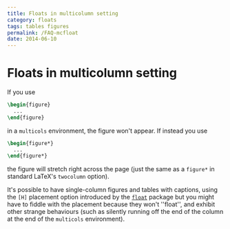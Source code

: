 ```yaml
---
title: Floats in multicolumn setting
category: floats
tags: tables figures
permalink: /FAQ-mcfloat
date: 2014-06-10
---
```


# Floats in multicolumn setting

If you use
```latex
\begin{figure}
  ...
\end{figure}
```
in a `multicols` environment, the figure won't appear.  If
instead you use
```latex
\begin{figure*}
  ...
\end{figure*}
```
the figure will stretch right across the page (just the same as a
`figure*` in standard LaTeX's `twocolumn` option).

It's possible to have single-column figures and tables with captions,
using the `[H]` placement option introduced by the [`float`](https://ctan.org/pkg/float)
package but you might have to fiddle with the placement because they
won't ''float'', and exhibit other strange behaviours (such as silently
running off the end of the column at the end of the
`multicols` environment).

